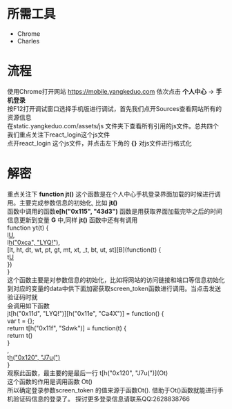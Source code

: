 # 所需工具
  - Chrome
  - Charles
# 流程
使用Chrome打开网站 https://mobile.yangkeduo.com 依次点击 **个人中心** -> **手机登录**<br> 
按F12打开调试窗口选择手机版进行调试，首先我们点开Sources查看网站所有的资源信息<br> 
在static.yangkeduo.com/assets/js 文件夹下查看所有引用的js文件。总共四个<br> 
我们重点关注下react_login这个js文件<br> 
点开react_login 这个js文件，并点击左下角的 **{}** 对js文件进行格式化<br> 
# 解密
重点关注下 **function jt()** 这个函数是在个人中心手机登录界面加载的时候进行调用。主要完成参数信息的初始化, 比如 **jt()** <br> 
函数中调用的函数**e[h("0x115", "43d3")** 函数是用获取界面加载完毕之后的时间信息更新到变量 **G** 中,同样 **jt()** 函数中还有有调用<br>
function yt(t) {<br>
    l[U](t),<br>
    l[h("0xca", "LYQ!")](),<br>
    [lt, ht, dt, wt, pt, gt, mt, xt, _t, bt, ut, st][B](function(t) {<br>
    t[U]()<br>
    })<br>
    }<br>
这个函数主要是对参数信息的初始化，比如将网站的访问链接和端口等信息初始化到对应的变量的data中供下面加密获取screen_token函数进行调用。当点击发送验证码时就<br>
会调用如下函数<br>
jt[h("0x11d", "LYQ!")][h("0x11e", "Ca4X")] = function() {<br>
              var t = {};<br>
              return t[h("0x11f", "Sdwk")] = function(t) {<br>
                  return t()<br>
              }<br>
              ,<br>
              t[h("0x120", "J7u(")](Ot)<br>
          }<br>
观察此函数，最主要的是最后一行 t[h("0x120", "J7u(")]\(Ot\) <br>
这个函数的作用是调用函数 Ot()<br>
所以确定登录参数screen_token 的值来源于函数Ot().
借助于Ot()函数就能进行手机验证码信息的登录了。
探讨更多登录信息请联系QQ:2628838766
                
    
  
